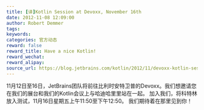 ```yaml
---
title: [译]Kotlin Session at Devoxx, November 16th
date: 2012-11-08 12:09:00
author: Robert Demmer
tags:
keywords:
categories: 官方动态
reward: false
reward_title: Have a nice Kotlin!
reward_wechat:
reward_alipay:
source_url: https://blog.jetbrains.com/kotlin/2012/11/devoxx-kotlin-session/
---
```


11月12日至16日，JetBrains团队将前往比利时安特卫普的Devoxx。我们想邀请您在我们的展台和我们的Kotlin会议上与哈迪哈里里站在一起。
加入我们，将科特林放入测试，11月16日星期五上午11:50至下午12:50。
我们期待着在那里见到你！

